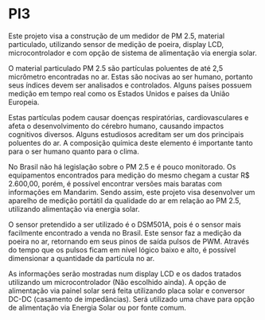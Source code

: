 # PI3

Este projeto visa a construção de um medidor de PM 2.5, material particulado, utilizando sensor de medição de poeira, display LCD, microcontrolador e com opção de sistema de alimentação via energia solar.

O material particulado PM 2.5 são partículas poluentes de até 2,5 micrômetro encontradas no ar. Estas são nocivas ao ser humano, portanto seus índices devem ser analisados e controlados.  Alguns países possuem medição em tempo real como os Estados Unidos e países da União Europeia. 

Estas partículas podem causar doenças respiratórias, cardiovasculares e afeta o desenvolvimento do cérebro humano, causando impactos cognitivos diversos.  Alguns estudiosos acreditam ser um dos principais poluentes do ar. A composição química deste elemento é importante tanto para o ser humano quanto para o clima.

No Brasil não há legislação sobre o PM 2.5 e é pouco monitorado. Os equipamentos encontrados para medição do mesmo chegam a custar R$ 2.600,00, porém, é possível encontrar versões mais baratas  com informações em Mandarim. Sendo assim, este projeto visa desenvolver um aparelho de medição portátil da qualidade do ar em relação ao PM 2.5, utilizando alimentação via energia solar.

O sensor pretendido a ser utilizado é o DSM501A, pois é o sensor mais facilmente encontrado a venda no Brasil. Este sensor faz a medição da poeira no ar, retornando em seus pinos de saída pulsos de PWM. Através do tempo que os pulsos ficam em nível lógico baixo e alto, é possível dimensionar a quantidade da partícula no ar. 

As informações serão mostradas num display LCD e os dados tratados utilizando um microcontrolador (Não escolhido ainda). A opção de alimentação via painel solar será feita utilizando placa solar e conversor DC-DC (casamento de impedâncias). Será utilizado uma chave para opção de alimentação via Energia Solar ou por fonte comum. 